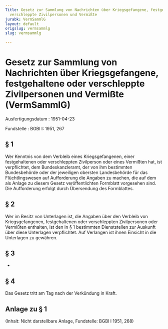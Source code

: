 ```yaml
---
Title: Gesetz zur Sammlung von Nachrichten über Kriegsgefangene, festgehaltene oder
  verschleppte Zivilpersonen und Vermißte
jurabk: VermSammlG
layout: default
origslug: vermsammlg
slug: vermsammlg

---
```


# Gesetz zur Sammlung von Nachrichten über Kriegsgefangene, festgehaltene oder verschleppte Zivilpersonen und Vermißte (VermSammlG)

Ausfertigungsdatum
:   1951-04-23

Fundstelle
:   BGBl I: 1951, 267



## § 1

Wer Kenntnis von dem Verbleib eines Kriegsgefangenen, einer
festgehaltenen oder verschleppten Zivilperson oder eines Vermißten
hat, ist verpflichtet, dem Bundeskanzleramt, der von ihm bestimmten
Bundesbehörde oder der jeweiligen obersten Landesbehörde für das
Flüchtlingswesen auf Aufforderung die Angaben zu machen, die auf dem
als Anlage zu diesem Gesetz veröffentlichten Formblatt vorgesehen
sind. Die Aufforderung erfolgt durch Übersendung des Formblattes.


## § 2

Wer im Besitz von Unterlagen ist, die Angaben über den Verbleib von
Kriegsgefangenen, festgehaltenen oder verschleppten Zivilpersonen oder
Vermißten enthalten, ist den in § 1 bestimmten Dienststellen zur
Auskunft über diese Unterlagen verpflichtet. Auf Verlangen ist ihnen
Einsicht in die Unterlagen zu gewähren.


## § 3

-


## § 4

Das Gesetz tritt am Tag nach der Verkündung in Kraft.


## Anlage zu § 1

(Inhalt: Nicht darstellbare Anlage,
Fundstelle: BGBl I 1951, 268)

